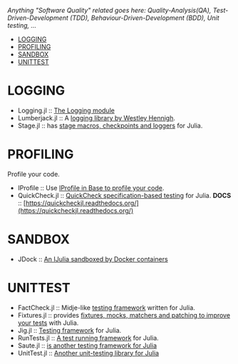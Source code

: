 *Anything "Software Quality" related goes here: Quality-Analysis(QA), Test-Driven-Development (TDD), Behaviour-Driven-Development (BDD), Unit testing, ...*

* [LOGGING](#logging)
* [PROFILING](#profiling)
* [SANDBOX](#sandbox)
* [UNITTEST](#unittest)


# LOGGING
* Logging.jl :: [The Logging module](https://github.com/kmsquire/Logging.jl)
* Lumberjack.jl :: A [logging library by Westley Hennigh](https://github.com/forio/Lumberjack.jl).
* Stage.jl :: has [stage macros, checkpoints and loggers](https://github.com/saltpork/Stage.jl) for Julia.


# PROFILING
Profile your code.
* IProfile :: Use [IProfile in Base to profile your code](http://docs.julialang.org/en/latest/stdlib/profile/).
* QuickCheck.jl :: [QuickCheck specification-based testing](https://github.com/pao/QuickCheck.jl) for Julia. 
  **DOCS** :: [https://quickcheckjl.readthedocs.org/](https://quickcheckjl.readthedocs.org/)


# SANDBOX
* JDock :: [An IJulia sandboxed by Docker containers](https://github.com/amitmurthy/JDock)


# UNITTEST 
* FactCheck.jl :: Midje-like [testing framework](https://github.com/zachallaun/FactCheck.jl) written for Julia.
* Fixtures.jl :: provides [fixtures, mocks, matchers and patching to improve your tests](https://github.com/burrowsa/Fixtures.jl) with Julia.
* Jig.jl :: [Testing framework](https://github.com/milktrader/Jig.jl) for Julia.
* RunTests.jl :: [A test running framework](https://github.com/burrowsa/RunTests.jl) for Julia.
* Saute.jl :: [is another testing framework for Julia](https://github.com/milktrader/Saute.jl)
* UnitTest.jl :: [Another unit-testing library for Julia](https://github.com/analyzere/UnitTest.jl)
